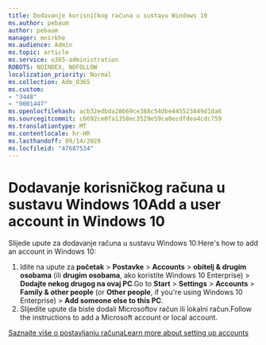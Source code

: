 ```yaml
---
title: Dodavanje korisničkog računa u sustavu Windows 10
ms.author: pebaum
author: pebaum
manager: mnirkhe
ms.audience: Admin
ms.topic: article
ms.service: o365-administration
ROBOTS: NOINDEX, NOFOLLOW
localization_priority: Normal
ms.collection: Adm_O365
ms.custom:
- "3448"
- "9001447"
ms.openlocfilehash: acb32edbda28669ce388c54dbe445523849d1da6
ms.sourcegitcommit: c6692ce0fa1358ec3529e59ca0ecdfdea4cdc759
ms.translationtype: MT
ms.contentlocale: hr-HR
ms.lasthandoff: 09/14/2020
ms.locfileid: "47687534"
---
```

# <a name="add-a-user-account-in-windows-10"></a><span data-ttu-id="45957-102">Dodavanje korisničkog računa u sustavu Windows 10</span><span class="sxs-lookup"><span data-stu-id="45957-102">Add a user account in Windows 10</span></span>

<span data-ttu-id="45957-103">Slijede upute za dodavanje računa u sustavu Windows 10:</span><span class="sxs-lookup"><span data-stu-id="45957-103">Here's how to add an account in Windows 10:</span></span>

1. <span data-ttu-id="45957-104">Idite na upute za **početak**  >  **Postavke**  >  **Accounts**  >  **obitelj & drugim osobama** (ili **drugim osobama**, ako koristite Windows 10 Enterprise) > **Dodajte nekog drugog na ovaj PC**.</span><span class="sxs-lookup"><span data-stu-id="45957-104">Go to **Start** > **Settings** > **Accounts** > **Family & other people** (or **Other people**, if you're using Windows 10 Enterprise) > **Add someone else to this PC**.</span></span>
2. <span data-ttu-id="45957-105">Slijedite upute da biste dodali Microsoftov račun ili lokalni račun.</span><span class="sxs-lookup"><span data-stu-id="45957-105">Follow the instructions to add a Microsoft account or local account.</span></span>

[<span data-ttu-id="45957-106">Saznajte više o postavljanju računa</span><span class="sxs-lookup"><span data-stu-id="45957-106">Learn more about setting up accounts</span></span>](https://support.microsoft.com/help/17197/)